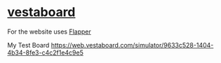 # [vestaboard](https://www.vestaboard.com/)

For the website uses [Flapper](https://github.com/jayKayEss/Flapper)

My Test Board https://web.vestaboard.com/simulator/9633c528-1404-4b34-8fe3-c4c2f1e4c9e5
